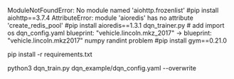 ModuleNotFoundError: No module named 'aiohttp.frozenlist' #pip install aiohttp==3.7.4
AttributeError: module 'aioredis' has no attribute 'create_redis_pool' #pip install aioredis==1.3.1
dqn_trainer.py # add import os
dqn_config.yaml blueprint: "vehicle.lincoln.mkz_2017" -> blueprint: "vehicle.lincoln.mkz2017"
numpy randint problem #pip install gym==0.21.0


pip install -r requirements.txt

python3 dqn_train.py dqn_example/dqn_config.yaml --overwrite